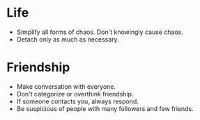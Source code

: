 # Life
- Simplify all forms of chaos. Don't knowingly cause chaos. 
- Detach only as much as necessary.

# Friendship
- Make conversation with everyone.
- Don't categorize or overthink friendship.
- If someone contacts you, always respond.
- Be suspicious of people with many followers and few friends.
